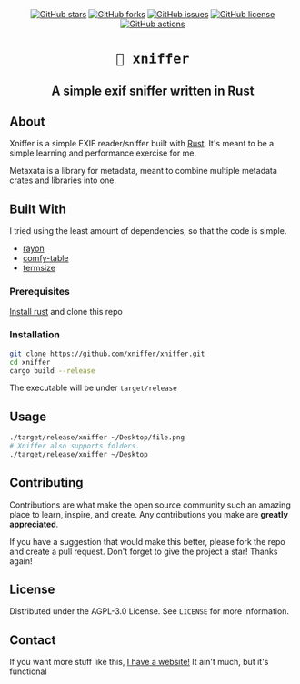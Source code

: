 <div id="top"></div>
<div align="center">
	<a href="https://github.com/xniffer/xniffer/stargazers"><img alt="GitHub stars" src="https://img.shields.io/github/stars/xniffer/xniffer?style=for-the-badge"></a>
	<a href="https://github.com/xniffer/xniffer/network"><img alt="GitHub forks" src="https://img.shields.io/github/forks/xniffer/xniffer?style=for-the-badge"></a>
	<a href="https://github.com/xniffer/xniffer/issues"><img alt="GitHub issues" src="https://img.shields.io/github/issues/xniffer/xniffer?style=for-the-badge"></a>
	<a href="https://github.com/xniffer/xniffer/blob/main/LICENSE"><img alt="GitHub license" src="https://img.shields.io/github/license/xniffer/xniffer?style=for-the-badge"></a>
	<a href="https://github.com/xniffer/xniffer/actions/workflows/cli.yml"><img alt="GitHub actions" src="https://github.com/xniffer/xniffer/actions/workflows/cli.yml/badge.svg"></a>
	<h1><code>📃 xniffer</code></h1>
	<h2>A simple exif sniffer written in Rust</h2>
</div>

## About

Xniffer is a simple EXIF reader/sniffer built with [Rust](https://www.rust-lang.org/).
It's meant to be a simple learning and performance exercise for me.

Metaxata is a library for metadata, meant to combine multiple metadata crates and libraries into one.

## Built With
I tried using the least amount of dependencies, so that the code is simple.

- [rayon](https://github.com/rayon-rs/rayon)
- [comfy-table](https://github.com/Nukesor/comfy-table)
- [termsize](https://github.com/softprops/termsize)

### Prerequisites
[Install rust](https://www.rust-lang.org/tools/install) and clone this repo

### Installation
```bash
git clone https://github.com/xniffer/xniffer.git
cd xniffer
cargo build --release
```

The executable will be under `target/release`

## Usage
```bash
./target/release/xniffer ~/Desktop/file.png
# Xniffer also supports folders.
./target/release/xniffer ~/Desktop
```

## Contributing
Contributions are what make the open source community such an amazing place to learn, inspire, and create. Any contributions you make are **greatly appreciated**.

If you have a suggestion that would make this better, please fork the repo and create a pull request.
Don't forget to give the project a star! Thanks again!

## License
Distributed under the AGPL-3.0 License. See `LICENSE` for more information.

## Contact
If you want more stuff like this, [I have a website!](https://3top1a.github.io/) It ain't much, but it's functional
